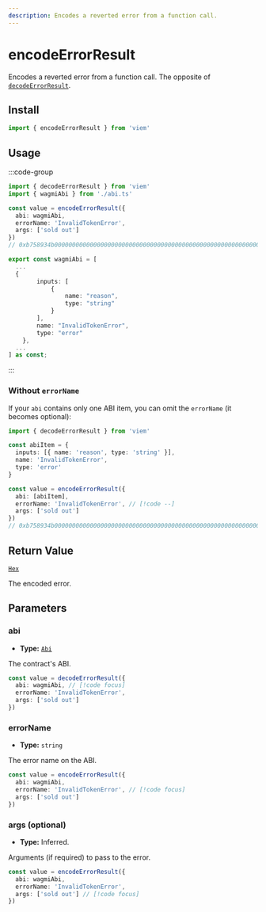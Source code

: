 ```yaml
---
description: Encodes a reverted error from a function call.
---
```


# encodeErrorResult

Encodes a reverted error from a function call. The opposite of [`decodeErrorResult`](/docs/contract/decodeErrorResult).

## Install

```ts
import { encodeErrorResult } from 'viem'
```

## Usage

:::code-group

```ts [example.ts]
import { decodeErrorResult } from 'viem'
import { wagmiAbi } from './abi.ts'

const value = encodeErrorResult({
  abi: wagmiAbi,
  errorName: 'InvalidTokenError',
  args: ['sold out']
})
// 0xb758934b000000000000000000000000000000000000000000000000000000000000002000000000000000000000000000000000000000000000000000000000000000600000000000000000000000000000000000000000000000000000000000000020000000000000000000000000000000000000000000000000000000000000000b68656c6c6f20776f726c64000000000000000000000000000000000000000000
```

```ts [abi.ts]
export const wagmiAbi = [
  ...
  {
		inputs: [
			{
				name: "reason",
				type: "string"
			}
		],
		name: "InvalidTokenError",
		type: "error"
	},
  ...
] as const;
```

:::

### Without `errorName`

If your `abi` contains only one ABI item, you can omit the `errorName` (it becomes optional):

```ts
import { decodeErrorResult } from 'viem'

const abiItem = {
  inputs: [{ name: 'reason', type: 'string' }],
  name: 'InvalidTokenError',
  type: 'error'
}

const value = encodeErrorResult({
  abi: [abiItem],
  errorName: 'InvalidTokenError', // [!code --]
  args: ['sold out']
})
// 0xb758934b000000000000000000000000000000000000000000000000000000000000002000000000000000000000000000000000000000000000000000000000000000600000000000000000000000000000000000000000000000000000000000000020000000000000000000000000000000000000000000000000000000000000000b68656c6c6f20776f726c64000000000000000000000000000000000000000000
```

## Return Value

[`Hex`](/docs/glossary/types#hex)

The encoded error.

## Parameters

### abi

- **Type:** [`Abi`](/docs/glossary/types#abi)

The contract's ABI.

```ts
const value = decodeErrorResult({
  abi: wagmiAbi, // [!code focus]
  errorName: 'InvalidTokenError',
  args: ['sold out']
})
```

### errorName

- **Type:** `string`

The error name on the ABI.

```ts
const value = encodeErrorResult({
  abi: wagmiAbi,
  errorName: 'InvalidTokenError', // [!code focus]
  args: ['sold out']
})
```

### args (optional)

- **Type:** Inferred.

Arguments (if required) to pass to the error.

```ts
const value = encodeErrorResult({
  abi: wagmiAbi,
  errorName: 'InvalidTokenError',
  args: ['sold out'] // [!code focus]
})
```